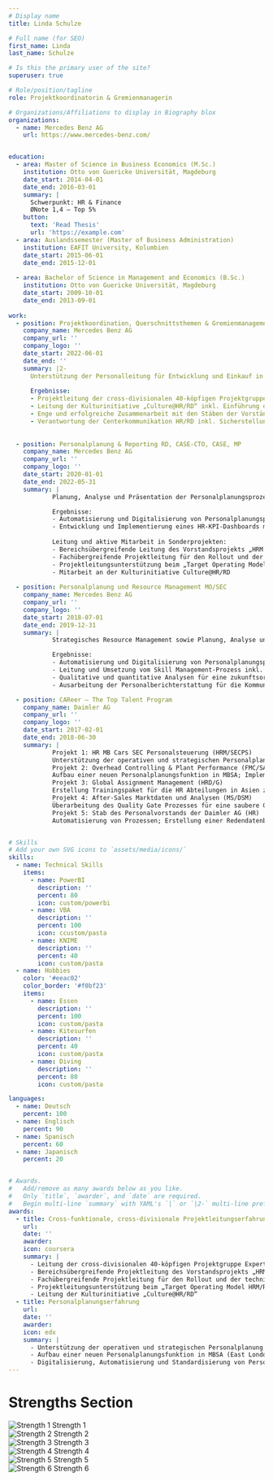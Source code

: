 ```yaml
---
# Display name
title: Linda Schulze

# Full name (for SEO)
first_name: Linda
last_name: Schulze

# Is this the primary user of the site?
superuser: true

# Role/position/tagline
role: Projektkoordinatorin & Gremienmanagerin

# Organizations/Affiliations to display in Biography blox
organizations:
  - name: Mercedes Benz AG
    url: https://www.mercedes-benz.com/


education:
  - area: Master of Science in Business Economics (M.Sc.)
    institution: Otto von Guericke Universität, Magdeburg
    date_start: 2014-04-01
    date_end: 2016-03-01
    summary: |
      Schwerpunkt: HR & Finance
      ØNote 1,4 – Top 5%
    button:
      text: 'Read Thesis'
      url: 'https://example.com'
  - area: Auslandssemester (Master of Business Administration)
    institution: EAFIT University, Kolumbien
    date_start: 2015-06-01
    date_end: 2015-12-01
     
  - area: Bachelor of Science in Management and Economics (B.Sc.)
    institution: Otto von Guericke Universität, Magdeburg
    date_start: 2009-10-01
    date_end: 2013-09-01
   
work:
  - position: Projektkoordination, Querschnittsthemen & Gremienmanagement HR/RD
    company_name: Mercedes Benz AG
    company_url: ''
    company_logo: ''
    date_start: 2022-06-01
    date_end: ''
    summary: |2-
      Unterstützung der Personalleitung für Entwicklung und Einkauf in allen Belangen des Tagesgeschäfts, Mitwirkung bei der strategischen und kulturellen Weiterentwicklung des Bereiches HR/RD
      
      Ergebnisse:
      - Projektleitung der cross-divisionalen 40-köpfigen Projektgruppe Expert Journey in RD und IT zum Aufbau und zur Einführueinheitlichen Fachkarriere für Experten und Expertinnen imng einer  Software-Umfeld inkl. Entwicklungspfaden, Rahmenwerk der Zusammenarbeit, unterstützendes IT-Tool sowie monetären und nicht-monetären Aspekten & Arbeitspaketleitung für die Prozessgestaltung und der Entwicklung eines adäquaten IT-Tools & unter Einbindung des Betriebsrats
      - Leitung der Kulturinitiative „Culture@HR/RD“ inkl. Einführung diverser innovativer Kultur- und Changeformate
      - Enge und erfolgreiche Zusammenarbeit mit den Stäben der Vorstände HR und RD sowie allen zugehörigen Direktionsstäben
      - Verantwortung der Centerkommunikation HR/RD inkl. Sicherstellung eines effektiven Informationsflusses innerhalb des Centers und Schnittstellenmanagement durch neue Kommunikationsformate
      
      
  - position: Personalplanung & Reporting RD, CASE-CTO, CASE, MP 
    company_name: Mercedes Benz AG
    company_url: ''
    company_logo: ''
    date_start: 2020-01-01
    date_end: 2022-05-31
    summary: |
            Planung, Analyse und Präsentation der Personalplanungsprozesse für die Bereiche Entwicklung und Einkauf, inklusive Abstimmung und Harmonisierung mit den jeweiligen Fachabteilungen

            Ergebnisse:
            - Automatisierung und Digitalisierung von Personalplanungsprozessen durch den Einsatz von Tools wie KNIME, VBA, SharePoint und PowerBI
            - Entwicklung und Implementierung eines HR-KPI-Dashboards mit PowerBI für den Vorstand und die zugehörigen Direktionen in den Bereichen Entwicklung und Einkauf
            
            Leitung und aktive Mitarbeit in Sonderprojekten:
            - Bereichsübergreifende Leitung des Vorstandsprojekts „HRM Focus Topic Data Analytics“ zur Einführung eines standardisierten HR-KPI-Dashboards für alle Vorstandsbereiche mithilfe von PowerBI
            - Fachübergreifende Projektleitung für den Rollout und der technischen Umsetzung IMPULSE/- MyContribution auf Sachbearbeitungsebene in RD
            - Projektleitungsunterstützung beim „Target Operating Model HRM/RD 2.0“, der - Neuausrichtung des Personalbereichs für Entwicklung und Einkauf 
            - Mitarbeit an der Kulturinitiative Culture@HR/RD
            
  - position: Personalplanung und Resource Management MO/SEC 
    company_name: Mercedes Benz AG
    company_url: ''
    company_logo: ''
    date_start: 2018-07-01
    date_end: 2019-12-31
    summary: |
            Strategisches Resource Management sowie Planung, Analyse und Präsentation der Personalplanungsprozesse für die Bereiche in MO/SEC

            Ergebnisse:
            - Automatisierung und Digitalisierung von Personalplanungsprozessen durch den Einsatz von VBA und Makros
            - Leitung und Umsetzung vom Skill Management-Prozess inkl. Workshops
            - Qualitative und quantitative Analysen für eine zukunftsorientiertes Resource Management
            - Ausarbeitung der Personalberichterstattung für die Kommunikation nach innen und außen

  - position: CAReer – The Top Talent Program  
    company_name: Daimler AG
    company_url: ''
    company_logo: ''
    date_start: 2017-02-01
    date_end: 2018-06-30
    summary: |
            Projekt 1: HR MB Cars SEC Personalsteuerung (HRM/SECPS) 
            Unterstützung der operativen und strategischen Personalplanung; Konzeptionierung und Erstellung des HR Reports für MO/SEC 
            Projekt 2: Overhead Controlling & Plant Performance (FMC/SA) 
            Aufbau einer neuen Personalplanungsfunktion in MBSA; Implementierung eines neuen Personalplanungstools
            Projekt 3: Global Assignment Management (HRD/G) 
            Erstellung Trainingspaket für die HR Abteilungen in Asien zur neuen Global Mobility Policy 
            Projekt 4: After-Sales Marktdaten und Analysen (MS/DSM) 
            Überarbeitung des Quality Gate Prozesses für eine saubere Grundlage für Marktdatenanalysen
            Projekt 5: Stab des Personalvorstands der Daimler AG (HR) 
            Automatisierung von Prozessen; Erstellung einer Redendatenbank; Vorbereitung Hauptversammlung


# Skills
# Add your own SVG icons to `assets/media/icons/`
skills:
  - name: Technical Skills
    items:
      - name: PowerBI
        description: ''
        percent: 80
        icon: custom/powerbi
      - name: VBA
        description: ''
        percent: 100
        icon: ccustom/pasta
      - name: KNIME
        description: ''
        percent: 40
        icon: custom/pasta
  - name: Hobbies
    color: '#eeac02'
    color_border: '#f0bf23'
    items:
      - name: Essen
        description: ''
        percent: 100
        icon: custom/pasta
      - name: Kitesurfen
        description: ''
        percent: 40
        icon: custom/pasta
      - name: Diving
        description: ''
        percent: 80
        icon: custom/pasta

languages:
  - name: Deutsch
    percent: 100
  - name: Englisch
    percent: 90
  - name: Spanisch
    percent: 60
  - name: Japanisch
    percent: 20


# Awards.
#   Add/remove as many awards below as you like.
#   Only `title`, `awarder`, and `date` are required.
#   Begin multi-line `summary` with YAML's `|` or `|2-` multi-line prefix and indent 2 spaces below.
awards:
  - title: Cross-funktionale, cross-divisionale Projektleitungserfahrung
    url: 
    date: ''
    awarder: 
    icon: coursera
    summary: |
      - Leitung der cross-divisionalen 40-köpfigen Projektgruppe Expert Journey in RD und IT zum Aufbau und zur Einführung einer einheitlichen Fachkarriere für Experten und Expertinnen im Software-Umfeld inkl. Entwicklungspfaden, Rahmenwerk der Zusammenarbeit, unterstützendes IT-Tool sowie monetären und nicht-monetären Aspekten
      - Bereichsübergreifende Projektleitung des Vorstandsprojekts „HRM Focus Topic Data Analytics“ zur Einführung eines standardisierten und automatisierten HR-KPI-Dashboards für alle Vorstandsbereiche mithilfe von PowerBI
      - Fachübergreifende Projektleitung für den Rollout und der technischen Umsetzung IMPULSE/MyContribution auf Sachbearbeitungsebene in RD
      - Projektleitungsunterstützung beim „Target Operating Model HRM/RD 2.0“, der Neuausrichtung des Personalbereichs für Entwicklung und Einkauf 
      - Leitung der Kulturinitiative „Culture@HR/RD“
  - title: Personalplanungserfahrung
    url: 
    date: ''
    awarder: 
    icon: edx
    summary: |
      - Unterstützung der operativen und strategischen Personalplanung sowohl im MO- sowie RD- & MP-Umfeld
      - Aufbau einer neuen Personalplanungsfunktion in MBSA (East London, Südafrika); Implementierung eines neuen Personalplanungstools 
      - Digitalisierung, Automatisierung und Standardisierung von Personalplanungsprozessen
---
```


# Strengths Section

<div class="grid grid-cols-2 gap-4 mb-8">
  <div class="flex items-center">
    <img src="/assets/media/icons/custom/strength1.png" alt="Strength 1" class="w-8 h-8 mr-2">
    <span>Strength 1</span>
  </div>
  <div class="flex items-center">
    <img src="/assets/media/icons/custom/strength2.png" alt="Strength 2" class="w-8 h-8 mr-2">
    <span>Strength 2</span>
  </div>
  <div class="flex items-center">
    <img src="/assets/media/icons/custom/strength3.png" alt="Strength 3" class="w-8 h-8 mr-2">
    <span>Strength 3</span>
  </div>
  <div class="flex items-center">
    <img src="/assets/media/icons/custom/strength4.png" alt="Strength 4" class="w-8 h-8 mr-2">
    <span>Strength 4</span>
  </div>
  <div class="flex items-center">
    <img src="/assets/media/icons/custom/strength5.png" alt="Strength 5" class="w-8 h-8 mr-2">
    <span>Strength 5</span>
  </div>
  <div class="flex items-center">
    <img src="/assets/media/icons/custom/strength6.png" alt="Strength 6" class="w-8 h-8 mr-2">
    <span>Strength 6</span>
  </div>
</div>
